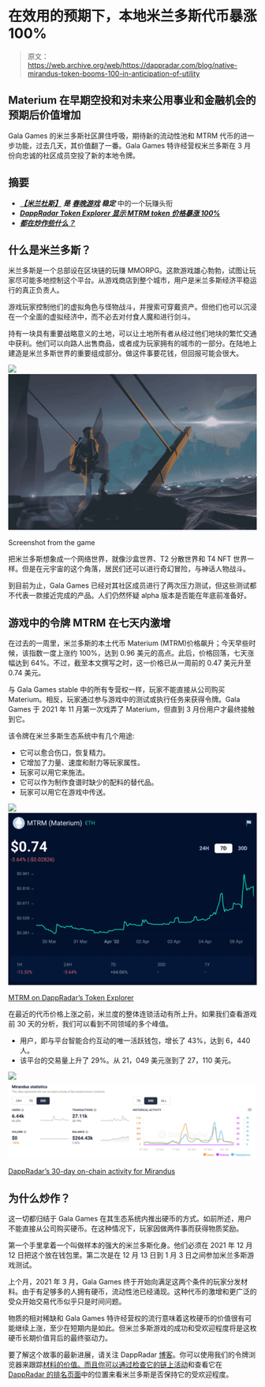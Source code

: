 # 在效用的预期下，本地米兰多斯代币暴涨 100%

> 原文：<https://web.archive.org/web/https://dappradar.com/blog/native-mirandus-token-booms-100-in-anticipation-of-utility>

## Materium 在早期空投和对未来公用事业和金融机会的预期后价值增加

Gala Games 的米兰多斯社区屏住呼吸，期待新的流动性池和 MTRM 代币的进一步功能，过去几天，其价值翻了一番。Gala Games 特许经营权米兰多斯在 3 月份向忠诚的社区成员空投了新的本地令牌。

## 摘要

*   [***【米兰杜斯】***](https://web.archive.org/web/20221007093415/https://dappradar.com/ethereum/games/mirandus) ***是*** [***春晚游戏***](https://web.archive.org/web/20221007093415/https://dappradar.com/blog/tag/gala-games) ***稳定*** 中的一个玩赚头衔
*   [***DappRadar Token Explorer 显示 MTRM token 价格暴涨 100%***](https://web.archive.org/web/20221007093415/https://dappradar.com/hub/token/eth/MTRM?from=0xcd17fa52528f37facb3028688e62ec82d9417581)
*   [***都在炒作些什么？***](https://web.archive.org/web/20221007093415/http://the-hype/)

## 什么是米兰多斯？

米兰多斯是一个总部设在区块链的玩赚 MMORPG。这款游戏雄心勃勃，试图让玩家尽可能多地控制这个平台。从游戏商店到整个城市，用户是米兰多斯经济平稳运行的真正负责人。

游戏玩家控制他们的虚拟角色与怪物战斗，并搜索可穿戴资产。但他们也可以沉浸在一个全面的虚拟经济中，而不必去对付食人魔和进行剑斗。

持有一块具有重要战略意义的土地，可以让土地所有者从经过他们地块的繁忙交通中获利。他们可以向路人出售商品，或者成为玩家拥有的城市的一部分。在陆地上建造是米兰多斯世界的重要组成部分。做这件事要花钱，但回报可能会很大。

![](img/e5a58e18ae5827343c9950262684818a.png)![](img/48934c1855ad8f9ae4fcb16ef6bdbd6d.png)

Screenshot from the game

把米兰多斯想象成一个网络世界，就像沙盒世界、T2 分散世界和 T4 NFT 世界一样。但是在元宇宙的这个角落，居民们还可以进行奇幻冒险，与神话人物战斗。

到目前为止，Gala Games 已经对其社区成员进行了两次压力测试，但这些测试都不代表一款接近完成的产品。人们仍然怀疑 alpha 版本是否能在年底前准备好。

## 游戏中的令牌 MTRM 在七天内激增

在过去的一周里，米兰多斯的本土代币 Materium (MTRM)价格飙升；今天早些时候，该指数一度上涨约 100%，达到 0.96 美元的高点。此后，价格回落，七天涨幅达到 64%。不过，截至本文撰写之时，这一价格已从一周前的 0.47 美元升至 0.74 美元。

与 Gala Games stable 中的所有专营权一样，玩家不能直接从公司购买 Materium。相反，玩家通过参与游戏中的测试或执行任务来获得令牌。Gala Games 于 2021 年 11 月第一次戏弄了 Materium，但直到 3 月份用户才最终接触到它。

该令牌在米兰多斯生态系统中有几个用途:

*   它可以愈合伤口，恢复精力。
*   它增加了力量、速度和耐力等玩家属性。
*   玩家可以用它来施法。
*   它可以作为制作食谱时缺少的配料的替代品。
*   玩家可以用它在游戏中传送。

![](img/be3f3381e6a04b5afc182505cf45de38.png)![](img/c4cebc57e8714aa98edbf967dad43c91.png)

[MTRM on DappRadar’s Token Explorer](https://web.archive.org/web/20221007093415/https://dappradar.com/hub/token/eth/MTRM?from=0xcd17fa52528f37facb3028688e62ec82d9417581)

在最近的代币价格上涨之前，米兰度的整体连锁活动有所上升。如果我们查看游戏前 30 天的分析，我们可以看到不同领域的多个峰值。

*   用户，即与平台智能合约互动的唯一活跃钱包，增长了 43%，达到 6，440 人。
*   该平台的交易量上升了 29%。从 21，049 美元涨到了 27，110 美元。

![](img/285577c7ee6871deb9ff13eec7902adc.png)![](img/3062e617443492a1d185e1a4be96ada4.png)

[DappRadar’s 30-day on-chain activity for Mirandus](https://web.archive.org/web/20221007093415/https://dappradar.com/ethereum/games/mirandus)

## 为什么炒作？

这一切都归结于 Gala Games 在其生态系统内推出硬币的方式。如前所述，用户不能直接从公司购买硬币。在这种情况下，玩家因做两件事而获得物质奖励。

第一个手里拿着一个叫做样本的强大的米兰多斯化身。他们必须在 2021 年 12 月 12 日把这个放在钱包里。第二次是在 12 月 13 日到 1 月 3 日之间参加米兰多斯游戏测试。

上个月，2021 年 3 月，Gala Games 终于开始向满足这两个条件的玩家分发材料。由于有足够多的人拥有硬币，流动性池已经涌现。这种代币的激增和更广泛的受众开始交易代币似乎只是时间问题。

物质的相对稀缺和 Gala Games 特许经营权的流行意味着这枚硬币的价值很有可能继续上涨，至少在短期内是如此。但米兰多斯游戏的成功和受欢迎程度将是这枚硬币长期价值背后的最终驱动力。

要了解这个故事的最新进展，请关注 DappRadar [博客](https://web.archive.org/web/20221007093415/https://dappradar.com/blog/)。你可以使用我们的令牌浏览器来跟踪[材料的价值。而且你可以通过检查它的](https://web.archive.org/web/20221007093415/https://dappradar.com/hub/token/eth/MTRM?from=0xcd17fa52528f37facb3028688e62ec82d9417581)[链上活动](https://web.archive.org/web/20221007093415/https://dappradar.com/ethereum/games/mirandus)和查看它在 [DappRadar 的排名页面](https://web.archive.org/web/20221007093415/https://dappradar.com/rankings/protocol/ethereum/category/games/1)中的位置来看米兰多斯是否保持它的受欢迎程度。